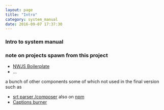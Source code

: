 ```yaml
---
layout: page
title: "Intro"
category: system_manual
date: 2016-09-07 17:37:30
---
```



### Intro to system manual 



### note on projects spawn from this project

- [NWJS Boilerplate](https://github.com/pietrop/nwjs_boilerplate#deploy)
- ...

a bunch of other components some of which not used in the final version such as 

- [srt parser /composer](https://github.com/pietrop/srtParserComposer) also on [npm](https://www.npmjs.com/package/srt_parser_composer)
- [Captions burner ](https://github.com/voxmedia/captions_burner)